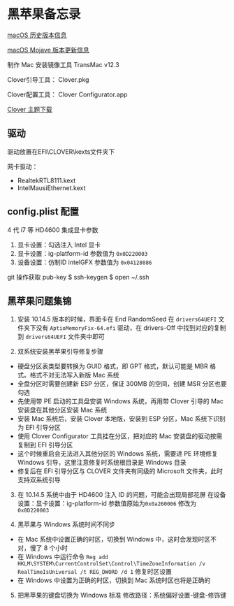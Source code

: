 # 黑苹果备忘录
[macOS 历史版本信息](https://support.apple.com/zh-cn/HT201260)

[macOS Mojave 版本更新信息](https://support.apple.com/zh-cn/HT209149)

制作 Mac 安装镜像工具 TransMac v12.3

Clover引导工具：
Clover.pkg

Clover配置工具：
Clover Configurator.app

[Clover 主题下载](https://sourceforge.net/p/cloverefiboot/themes/ci/master/tree/themes)

## 驱动
驱动放置在EFI\CLOVER\kexts文件夹下

网卡驱动：
- RealtekRTL8111.kext
- IntelMausiEthernet.kext

## config.plist 配置
4 代 i7 等 HD4600 集成显卡参数 
1. 显卡设置：勾选注入 Intel 显卡
2. 显卡设置：ig-platform-id 参数值为 `0x0D220003`
3. 设备设置：仿制ID intelGFX 参数值为 `0x04128086`

git 操作获取 pub-key
$ ssh-keygen
$ open ~/.ssh

## 黑苹果问题集锦

1. 安装 10.14.5 版本的时候，界面卡在 End RandomSeed
在 `drivers64UEFI` 文件夹下没有 `AptioMemoryFix-64.efi` 驱动，在 drivers-Off 中找到对应的复制到 `drivers64UEFI` 文件夹中即可

2. 双系统安装黑苹果引导修复步骤
- 硬盘分区表类型要转换为 GUID 格式，即 GPT 格式，默认可能是 MBR 格式。格式不对无法写入新版 Mac 系统
- 全盘分区时需要创建新 ESP 分区，保证 300MB 的空间，创建 MSR 分区也要勾选
- 先使用带 PE 启动的工具盘安装 Windows 系统，再用带 Clover 引导的 Mac 安装盘在其他分区安装 Mac 系统
- 安装 Mac 系统后，安装 Clover 本地版，安装到 ESP 分区，Mac 系统下识别为 EFI 引导分区
- 使用 Clover Configurator 工具挂在分区，把对应的 Mac 安装盘的驱动按需复制到 EFI 引导分区
- 这个时候重启会无法进入其他分区的 Windows 系统，需要进 PE 环境修复 Windows 引导，这里注意修复时系统根目录是 Windows 目录
- 修复后在 EFI 引导分区与 CLOVER 文件夹有同级的 Microsoft 文件夹，此时支持双系统引导

3. 在 10.14.5 系统中由于 HD4600 注入 ID 的问题，可能会出现局部花屏
在设备设置：显卡设置：ig-platform-id 参数值原始为`0x0a260006` 修改为 `0x0D220003`

4. 黑苹果与 Windows 系统时间不同步
- 在 Mac 系统中设置正确的时区，切换到 Windows 中，这时会发现时区不对，慢了 8 个小时
- 在 Windows 中运行命令 `Reg add HKLM\SYSTEM\CurrentControlSet\Control\TimeZoneInformation /v RealTimeIsUniversal /t REG_DWORD /d 1` 修复时区设置
- 在 Windows 中设置为正确的时区，切换到 Mac 系统时区也将是正确的

5. 把黑苹果的键盘切换为 Windows 标准
修改路径：系统偏好设置-键盘-修饰键
